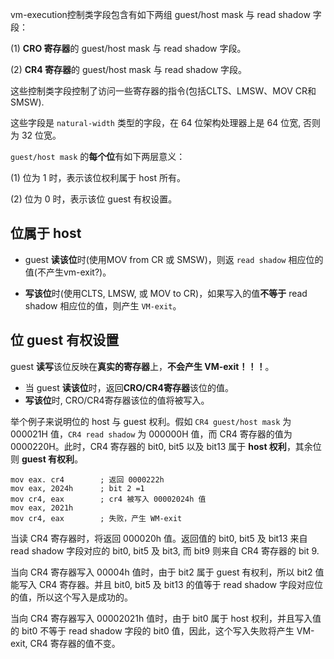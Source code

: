 
vm-execution控制类字段包含有如下两组 guest/host mask 与 read shadow 字段： 

(1) **CRO 寄存器**的 guest/host mask 与 read shadow 字段。

(2) **CR4 寄存器**的 guest/host mask 与 read shadow 字段。

这些控制类字段控制了访问一些寄存器的指令(包括CLTS、LMSW、MOV CR和SMSW).

这些字段是 `natural-width` 类型的字段，在 64 位架构处理器上是 64 位宽, 否则为 32 位宽。

`guest/host mask` 的**每个位**有如下两层意义：

(1) 位为 1 时，表示该位权利属于 host 所有。

(2) 位为 0 时，表示该位 guest 有权设置。

## 位属于 host

* guest **读该位**时(使用MOV from CR 或 SMSW)，则返 `read shadow` 相应位的值(不产生vm-exit?)。

* **写该位**时(使用CLTS, LMSW, 或 MOV to CR)，如果写入的值**不等于**  read shadow 相应位的值，则产生 `VM-exit`。

## 位 guest 有权设置

guest **读写**该位反映在**真实的寄存器**上，**不会产生 VM-exit！！！**。
* 当 guest **读该位**时，返回**CRO/CR4寄存器**该位的值。
* **写该位**时, CRO/CR4寄存器该位的值将被写入。

举个例子来说明位的 host 与 guest 权利。假如 `CR4 guest/host mask` 为 000021H 值，`CR4 read shadow` 为 000000H 值，而 CR4 寄存器的值为 0000220H。此时，CR4 寄存器的 bit0, bit5 以及 bit13 属于 **host 权利**，其余位则 **guest 有权利**。

```
mov eax. cr4        ; 返回 0000222h
mov eax, 2024h      ; bit 2 =1
mov cr4, eax        ; cr4 被写入 00002024h 值
mov eax, 2021h
mov cr4, eax        ; 失败，产生 WM-exit
```

当读 CR4 寄存器时，将返回 000020h 值。返回值的 bit0, bit5 及 bit13 来自 read  shadow 字段对应的 bit0, bit5 及 bit3, 而 bit9 则来自 CR4 寄存器的 bit 9.

当向 CR4 寄存器写入 00004h 值时，由于 bit2 属于 guest 有权利，所以 bit2 值能写入 CR4 寄存器。并且 bit0, bit5 及 bit13 的值等于 read shadow 字段对应位的值，所以这个写入是成功的。

当向 CR4 寄存器写入 00002021h 值时，由于 bit0 属于 host 权利，并且写入值的 bit0 不等于 read shadow 字段的 bit0 值，因此，这个写入失败将产生 VM-exit, CR4 寄存器的值不变。